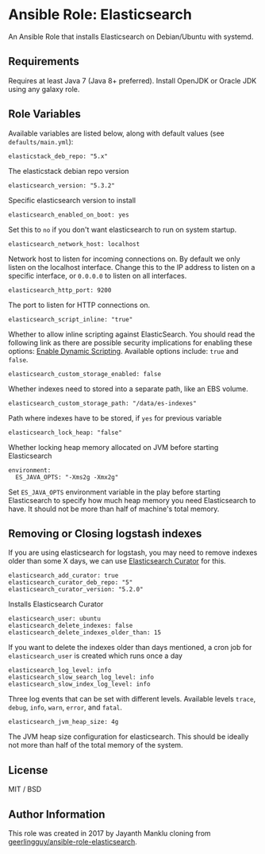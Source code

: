# Ansible Role: Elasticsearch

An Ansible Role that installs Elasticsearch on Debian/Ubuntu with systemd.

## Requirements

Requires at least Java 7 (Java 8+ preferred). Install OpenJDK or Oracle JDK using any galaxy role.

## Role Variables

Available variables are listed below, along with default values (see `defaults/main.yml`):

    elasticstack_deb_repo: "5.x"

The elasticstack debian repo version

    elasticsearch_version: "5.3.2"

Specific elasticsearch version to install

    elasticsearch_enabled_on_boot: yes

Set this to `no` if you don't want elasticsearch to run on system startup.

    elasticsearch_network_host: localhost

Network host to listen for incoming connections on. By default we only listen on the localhost interface. Change this to the IP address to listen on a specific interface, or `0.0.0.0` to listen on all interfaces.

    elasticsearch_http_port: 9200

The port to listen for HTTP connections on.

    elasticsearch_script_inline: "true"

Whether to allow inline scripting against ElasticSearch. You should read the following link as there are possible security implications for enabling these options: [Enable Dynamic Scripting](https://www.elastic.co/guide/en/elasticsearch/reference/current/modules-scripting-security.html). Available options include: `true` and `false`.

    elasticsearch_custom_storage_enabled: false

Whether indexes need to stored into a separate path, like an EBS volume.

    elasticsearch_custom_storage_path: "/data/es-indexes"

Path where indexes have to be stored, if `yes` for previous variable

    elasticsearch_lock_heap: "false"

Whether locking heap memory allocated on JVM before starting Elasticsearch

    environment:
      ES_JAVA_OPTS: "-Xms2g -Xmx2g"

Set `ES_JAVA_OPTS` environment variable in the play before starting Elasticsearch to specify how much heap memory you need Elasticsearch to have. It should not be more than half of machine's total memory.

## Removing or Closing logstash indexes

If you are using elasticsearch for logstash, you may need to remove indexes older than some X days, we can use [Elasticsearch Curator](https://www.elastic.co/guide/en/elasticsearch/client/curator/5.2/index.html) for this.

    elasticsearch_add_curator: true
    elasticsearch_curator_deb_repo: "5"
    elasticsearch_curator_version: "5.2.0"

Installs Elasticsearch Curator

    elasticsearch_user: ubuntu
    elasticsearch_delete_indexes: false
    elasticsearch_delete_indexes_older_than: 15

If you want to delete the indexes older than days mentioned, a cron job for `elasticsearch_user` is created which runs once a day

    elasticsearch_log_level: info
    elasticsearch_slow_search_log_level: info
    elasticsearch_slow_index_log_level: info

Three log events that can be set with different levels. Available levels `trace`, `debug`, `info`, `warn`, `error`, and `fatal`.

    elasticsearch_jvm_heap_size: 4g

The JVM heap size configuration for elasticsearch. This should be ideally not more than half of the total memory of the system.

## License

MIT / BSD

## Author Information

This role was created in 2017 by Jayanth Manklu cloning from [geerlingguy/ansible-role-elasticsearch](https://github.com/geerlingguy/ansible-role-elasticsearch).

